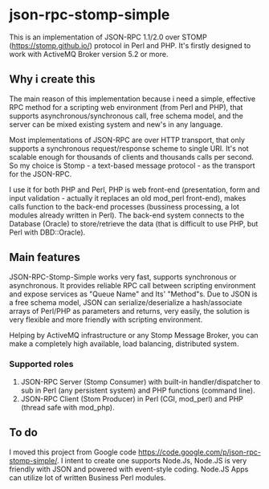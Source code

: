 json-rpc-stomp-simple
===========================

This is an implementation of JSON-RPC 1.1/2.0 over STOMP (https://stomp.github.io/) protocol in Perl and PHP. It's firstly designed to work with ActiveMQ Broker version 5.2 or more.

Why i create this
-------------------------

The main reason of this implementation because i need a simple, effective RPC method for a scripting web environment (from Perl and PHP),
that supports asynchronous/synchronous call, free schema model, and the server can be mixed existing system and new's in any language.

Most implementations of JSON-RPC are over HTTP transport, that only supports a synchronous request/response scheme to single URI.
It's not scalable enough for thousands of clients and thousands calls per second. So my choice is Stomp - a text-based message protocol -
as the transport for the JSON-RPC.

I use it for both PHP and Perl, PHP is web front-end (presentation, form and input validation - actually it replaces an old mod_perl front-end),
makes calls function to the back-end processes (bussiness processing, a lot modules already written in Perl). The back-end
system connects to the Database (Oracle) to store/retrieve the data (that is difficult to use PHP, but Perl with DBD::Oracle).

Main features
--------------------------------
JSON-RPC-Stomp-Simple works very fast, supports synchronous or asynchronous. It provides reliable RPC call between scripting environment
and expose services as "Queue Name" and Its' "Method"s. Due to JSON is a free schema model, JSON can serialize/deserialize a
hash/associate arrays of Perl/PHP as parameters and returns, very easily, the solution is very flexible and more friendly
with scripting environment.

Helping by ActiveMQ infrastructure or any Stomp Message Broker, you can make a completely high available, load balancing, distributed system. 

### Supported roles
1. JSON-RPC Server (Stomp Consumer) with built-in handler/dispatcher to sub in Perl (any persistent system) and PHP functions (command line).
2. JSON-RPC Client (Stom Producer) in Perl (CGI, mod_perl) and PHP (thread safe with mod_php).

To do
--------------------------------
I moved this project from Google code https://code.google.com/p/json-rpc-stomp-simple/. I intent to create one supports Node.Js, Node.JS
is very friendly with JSON and powered with event-style coding. Node.JS Apps can utilize lot of written Business Perl modules.

